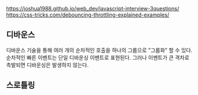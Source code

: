 
https://joshua1988.github.io/web_dev/javascript-interview-3questions/
https://css-tricks.com/debouncing-throttling-explained-examples/

## 디바운스
디바운스 기술을 통해 여러 개의 순차적인 호출을 하나의 그룹으로 "그룹화" 할 수 있다.
순차적인 빠른 이벤트는 단일 디바운싱 이벤트로 표현된다. 그러나 이벤트가 큰 격차로 촉발되면 디바운싱은 발생하지 않는다.

## 스로틀링
